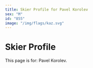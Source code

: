```yaml
---
title: Skier Profile for Pavel Korolev
sex: "M"
id: "855"
image: "/img/flags/kaz.svg" 
---
```


# Skier Profile

This page is for: Pavel Korolev.
    